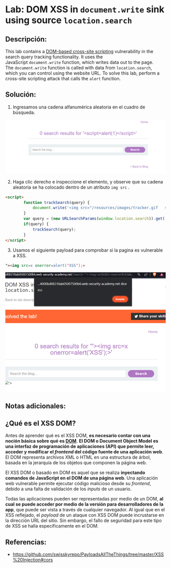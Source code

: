 # Lab: DOM XSS in `document.write` sink using source `location.search`

## Descripción: 
This lab contains a [DOM-based cross-site scripting](https://portswigger.net/web-security/cross-site-scripting/dom-based) vulnerability in the search query tracking functionality. It uses the JavaScript `document.write` function, which writes data out to the page. The `document.write` function is called with data from `location.search`, which you can control using the website URL.
To solve this lab, perform a cross-site scripting attack that calls the `alert` function.

## Solución:

1. Ingresamos una cadena alfanumérica aleatoria en el cuadro de búsqueda.

![Pasted image 20230627143011](Pasted%20image%2020230627143011.png)

2. Haga clic derecho e inspeccione el elemento, y observe que su cadena aleatoria se ha colocado dentro de un atributo `img src` .

```html
<script>
        function trackSearch(query) {
            document.write('<img src="/resources/images/tracker.gif   searchTerms='+query+'">');
        }
        var query = (new URLSearchParams(window.location.search)).get('search');
        if(query) {
            trackSearch(query);
        }
</script>
```

3. Usamos el siguiente payload para comprobar si la pagina es vulnerable a XSS.  

```html
"><img src=x onerror=alert('XSS');>
```

![Pasted image 20230627144602](Pasted%20image%2020230627144602.png)

## Notas adicionales:

## ¿Qué es el XSS DOM?
Antes de aprender qué es el XSS DOM, **es necesario contar con una noción básica sobre qué es [DOM](https://keepcoding.io/blog/document-object-model/)**.
**El DOM o Document Object Model es una interfaz de programación de aplicaciones (API) que permite leer, acceder y modificar el _frontend_ del código fuente de una aplicación web**. El DOM representa archivos XML o HTML en una estructura de árbol, basada en la jerarquía de los objetos que componen la página web.

El XSS DOM o basado en DOM es aquel que se realiza **inyectando comandos de JavaScript en el DOM de una página web**. Una aplicación web vulnerable permite ejecutar código malicioso desde su _frontend_, debido a una falta de validación de los _inputs_ de un usuario.

Todas las aplicaciones pueden ser representadas por medio de un DOM, **al cual se puede acceder por medio de la versión para desarrolladores de la app**, que puede ser vista a través de cualquier navegador. Al igual que en el XSS reflejado, el _payload_ de un ataque con XSS DOM puede incrustarse en la dirección URL del sitio. Sin embargo, el fallo de seguridad para este tipo de XSS se halla específicamente en el DOM.

## Referencias:
- https://github.com/swisskyrepo/PayloadsAllTheThings/tree/master/XSS%20Injection#cors